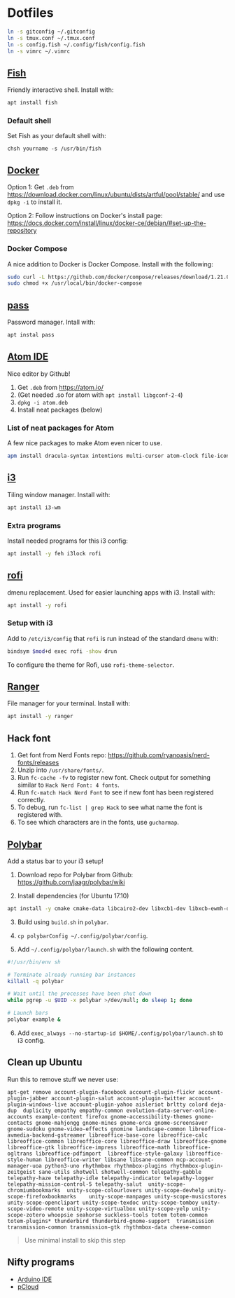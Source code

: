 # Dotfiles
```bash
ln -s gitconfig ~/.gitconfig
ln -s tmux.conf ~/.tmux.conf
ln -s config.fish ~/.config/fish/config.fish
ln -s vimrc ~/.vimrc
```

## [Fish](https://github.com/fish-shell/fish-shell)
Friendly interactive shell. Install with:

```bash
apt install fish
```

### Default shell
Set Fish as your default shell with:

```
chsh yourname -s /usr/bin/fish
```

## [Docker](https://www.docker.com/)
Option 1: Get `.deb` from https://download.docker.com/linux/ubuntu/dists/artful/pool/stable/
and use `dpkg -i` to install it.

Option 2: Follow instructions on Docker's install page: https://docs.docker.com/install/linux/docker-ce/debian/#set-up-the-repository

### Docker Compose
A nice addition to Docker is Docker Compose. Install with the following:

```bash
sudo curl -L https://github.com/docker/compose/releases/download/1.21.0/docker-compose-$(uname -s)-$(uname -m) -o /usr/local/bin/docker-compose
sudo chmod +x /usr/local/bin/docker-compose
```

## [pass](https://www.passwordstore.org/)
Password manager. Intall with:

```bash
apt instal pass
```

## [Atom IDE](http://atom.io/)
Nice editor by Github!

1. Get `.deb` from https://atom.io/
2. (Get needed .so for atom with `apt install libgconf-2-4`)
3. `dpkg -i atom.deb`
4. Install neat packages (below)

### List of neat packages for Atom
A few nice packages to make Atom even nicer to use.

 ```bash
apm install dracula-syntax intentions multi-cursor atom-clock file-icons language-javascript-jsx prettier-atom atom-import-js git-blame linter zentabs busy-signal git-time-machine linter-ui-default
```

## [i3](https://github.com/i3/i3)
Tiling window manager. Install with:
```bash
apt install i3-wm
```

### Extra programs
Install needed programs for this i3 config:

```bash
apt install -y feh i3lock rofi
```

## [rofi](https://github.com/DaveDavenport/rofi)
dmenu replacement. Used for easier launching apps with i3. Install with:

```bash
apt install -y rofi
```

### Setup with i3
Add to `/etc/i3/config` that `rofi` is run instead of the standard `dmenu` with:

```bash
bindsym $mod+d exec rofi -show drun
```

To configure the theme for Rofi, use `rofi-theme-selector`.

## [Ranger](https://github.com/ranger/ranger)
File manager for your terminal.
Install with:

```bash
apt install -y ranger
```

## Hack font
1. Get font from Nerd Fonts repo: https://github.com/ryanoasis/nerd-fonts/releases
2. Unzip into `/usr/share/fonts/`.
3. Run `fc-cache -fv` to register new font. Check output for something similar to `Hack Nerd Font: 4 fonts`.
4. Run `fc-match Hack Nerd Font` to see if new font has been registered correctly.
5. To debug, run `fc-list | grep Hack` to see what name the font is registered with.
6. To see which characters are in the fonts, use `gucharmap`.

## [Polybar](https://github.com/jaagr/polybar)
Add a status bar to your i3 setup!

1. Download repo for Polybar from Github: https://github.com/jaagr/polybar/wiki

2. Install dependencies (for Ubuntu 17.10)
```bash
apt install -y cmake cmake-data libcairo2-dev libxcb1-dev libxcb-ewmh-dev libxcb-icccm4-dev libxcb-image0-dev libxcb-randr0-dev libxcb-util0-dev libxcb-xkb-dev pkg-config python-xcbgen xcb-proto  cmake clang libiw-dev libasound2-dev cmake
```

3. Build using `build.sh` in `polybar`.

4. `cp polybarConfig ~/.config/polybar/config`.

5. Add `~/.config/polybar/launch.sh` with the following content.

```bash
#!/usr/bin/env sh

# Terminate already running bar instances
killall -q polybar

# Wait until the processes have been shut down
while pgrep -u $UID -x polybar >/dev/null; do sleep 1; done

# Launch bars
polybar example &
```

6. Add `exec_always --no-startup-id $HOME/.config/polybar/launch.sh` to i3 config.

## Clean up Ubuntu
Run this to remove stuff we never use:

```
apt-get remove account-plugin-facebook account-plugin-flickr account-plugin-jabber account-plugin-salut account-plugin-twitter account-plugin-windows-live account-plugin-yahoo aisleriot brltty colord deja-dup  duplicity empathy empathy-common evolution-data-server-online-accounts example-content firefox gnome-accessibility-themes gnome-contacts gnome-mahjongg gnome-mines gnome-orca gnome-screensaver gnome-sudoku gnome-video-effects gnomine landscape-common libreoffice-avmedia-backend-gstreamer libreoffice-base-core libreoffice-calc libreoffice-common libreoffice-core libreoffice-draw libreoffice-gnome libreoffice-gtk libreoffice-impress libreoffice-math libreoffice-ogltrans libreoffice-pdfimport  libreoffice-style-galaxy libreoffice-style-human libreoffice-writer libsane libsane-common mcp-account-manager-uoa python3-uno rhythmbox rhythmbox-plugins rhythmbox-plugin-zeitgeist sane-utils shotwell shotwell-common telepathy-gabble telepathy-haze telepathy-idle telepathy-indicator telepathy-logger telepathy-mission-control-5 telepathy-salut  unity-scope-chromiumbookmarks  unity-scope-colourlovers unity-scope-devhelp unity-scope-firefoxbookmarks    unity-scope-manpages unity-scope-musicstores  unity-scope-openclipart unity-scope-texdoc unity-scope-tomboy unity-scope-video-remote unity-scope-virtualbox unity-scope-yelp unity-scope-zotero whoopsie seahorse suckless-tools totem totem-common totem-plugins* thunderbird thunderbird-gnome-support  transmission transmission-common transmission-gtk rhythmbox-data cheese-common
```

> Use minimal install to skip this step

## Nifty programs
- [Arduino IDE](https://www.arduino.cc/en/guide/linux)
- [pCloud](https://blog.pcloud.com/pcloud-drive-for-linux/)
